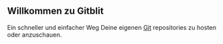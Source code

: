 ## Willkommen zu Gitblit

Ein schneller und einfacher Weg Deine eigenen [Git](http://www.git-scm.com) repositories zu hosten oder anzuschauen.
